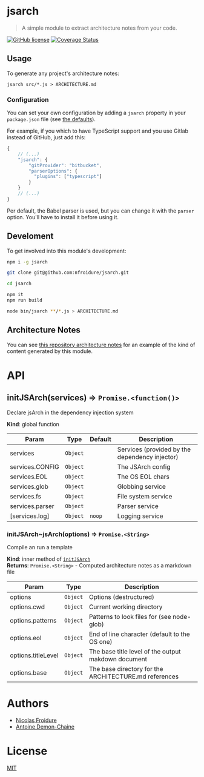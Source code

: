 [//]: # ( )
[//]: # (This file is automatically generated by a `metapak`)
[//]: # (module. Do not change it  except between the)
[//]: # (`content:start/end` flags, your changes would)
[//]: # (be overridden.)
[//]: # ( )
# jsarch
> A simple module to extract architecture notes from your code.

[![GitHub license](https://img.shields.io/badge/license-MIT-blue.svg)](https://github.com/nfroidure/jsarch/blob/master/LICENSE)
[![Coverage Status](https://coveralls.io/repos/github/nfroidure/jsarch/badge.svg?branch=master)](https://coveralls.io/github/nfroidure/jsarch?branch=master)


[//]: # (::contents:start)

## Usage

To generate any project's architecture notes:

```
jsarch src/*.js > ARCHITECTURE.md

```

### Configuration

You can set your own configuration by adding a `jsarch` property in your
`package.json` file (see
[the defaults](https://github.com/nfroidure/jsarch/blob/master/src/jsarch.js#L20-L36)).

For example, if you which to have TypeScript support and you use Gitlab instead
of GitHub, just add this:

```js
{
    // (...)
    "jsarch": {
        "gitProvider": "bitbucket",
        "parserOptions": {
          "plugins": ["typescript"]
        }
    }
    // (...)
}
```

Per default, the Babel parser is used, but you can change it with the `parser`
option. You'll have to install it before using it.

## Develoment

To get involved into this module's development:
```sh
npm i -g jsarch

git clone git@github.com:nfroidure/jsarch.git

cd jsarch

npm it
npm run build

node bin/jsarch **/*.js > ARCHITECTURE.md
```

## Architecture Notes

You can see [this repository architecture notes](./ARCHITECTURE.md) for an
example of the kind of content generated by this module.


[//]: # (::contents:end)

# API
<a name="initJSArch"></a>

## initJSArch(services) ⇒ <code>Promise.&lt;function()&gt;</code>
Declare jsArch in the dependency injection system

**Kind**: global function  

| Param | Type | Default | Description |
| --- | --- | --- | --- |
| services | <code>Object</code> |  | Services (provided by the dependency injector) |
| services.CONFIG | <code>Object</code> |  | The JSArch config |
| services.EOL | <code>Object</code> |  | The OS EOL chars |
| services.glob | <code>Object</code> |  | Globbing service |
| services.fs | <code>Object</code> |  | File system service |
| services.parser | <code>Object</code> |  | Parser service |
| [services.log] | <code>Object</code> | <code>noop</code> | Logging service |

<a name="initJSArch..jsArch"></a>

### initJSArch~jsArch(options) ⇒ <code>Promise.&lt;String&gt;</code>
Compile an run a template

**Kind**: inner method of [<code>initJSArch</code>](#initJSArch)  
**Returns**: <code>Promise.&lt;String&gt;</code> - Computed architecture notes as a markdown file  

| Param | Type | Description |
| --- | --- | --- |
| options | <code>Object</code> | Options (destructured) |
| options.cwd | <code>Object</code> | Current working directory |
| options.patterns | <code>Object</code> | Patterns to look files for (see node-glob) |
| options.eol | <code>Object</code> | End of line character (default to the OS one) |
| options.titleLevel | <code>Object</code> | The base title level of the output makdown document |
| options.base | <code>Object</code> | The base directory for the ARCHITECTURE.md references |


# Authors
- [Nicolas Froidure](http://insertafter.com/en/index.html)
- [Antoine Demon-Chaine](https://github.com/antoinedmc)

# License
[MIT](https://github.com/nfroidure/jsarch/blob/master/LICENSE)
